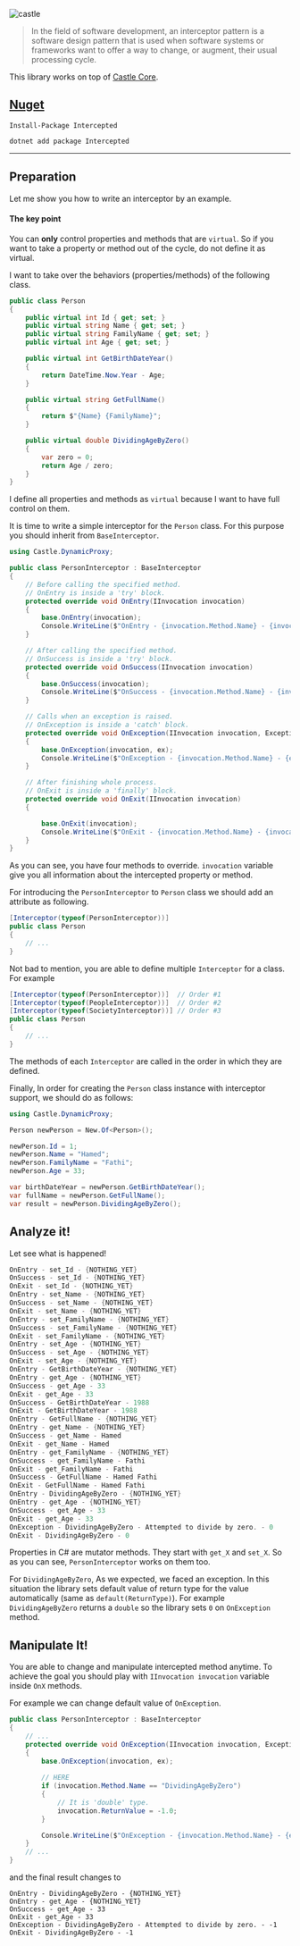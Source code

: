 ![castle](https://user-images.githubusercontent.com/8418700/141063129-d67ea604-312d-4b97-9d7f-5153dcced57f.png)

> In the field of software development, an interceptor pattern is a software design pattern that is used when software systems or frameworks want to offer a way to change, or augment, their usual processing cycle.

This library works on top of [Castle Core](https://github.com/castleproject/Core).

## [Nuget](https://www.nuget.org/packages/Intercepted)

```
Install-Package Intercepted

dotnet add package Intercepted
```

<hr/>

## Preparation

Let me show you how to write an interceptor by an example.

#### The key point

You can **only** control properties and methods that are `virtual`. So if you want to take a property or method out of the cycle, do not define it as virtual.

I want to take over the behaviors (properties/methods) of the following class.

```cs
public class Person
{
    public virtual int Id { get; set; }
    public virtual string Name { get; set; }
    public virtual string FamilyName { get; set; }
    public virtual int Age { get; set; }

    public virtual int GetBirthDateYear()
    {
        return DateTime.Now.Year - Age;
    }

    public virtual string GetFullName()
    {
        return $"{Name} {FamilyName}";
    }

    public virtual double DividingAgeByZero()
    {
        var zero = 0;
        return Age / zero;
    }
}
```

I define all properties and methods as `virtual` because I want to have full control on them.

It is time to write a simple interceptor for the `Person` class. For this purpose you should inherit from `BaseInterceptor`.

```cs
using Castle.DynamicProxy;

public class PersonInterceptor : BaseInterceptor
{
    // Before calling the specified method.
    // OnEntry is inside a 'try' block.
    protected override void OnEntry(IInvocation invocation)
    {
        base.OnEntry(invocation);
        Console.WriteLine($"OnEntry - {invocation.Method.Name} - {invocation.ReturnValue ?? "{NOTHING_YET}"}");
    }

    // After calling the specified method.
    // OnSuccess is inside a 'try' block.
    protected override void OnSuccess(IInvocation invocation)
    {
        base.OnSuccess(invocation);
        Console.WriteLine($"OnSuccess - {invocation.Method.Name} - {invocation.ReturnValue ?? "{NOTHING_YET}"}");
    }

    // Calls when an exception is raised.
    // OnException is inside a 'catch' block.
    protected override void OnException(IInvocation invocation, Exception ex)
    {
        base.OnException(invocation, ex);
        Console.WriteLine($"OnException - {invocation.Method.Name} - {ex.Message} - {invocation.ReturnValue ?? "{NOTHING_YET}"}");
    }

    // After finishing whole process.
    // OnExit is inside a 'finally' block.
    protected override void OnExit(IInvocation invocation)
    {

        base.OnExit(invocation);
        Console.WriteLine($"OnExit - {invocation.Method.Name} - {invocation.ReturnValue ?? "{NOTHING_YET}"}");
    }
}
```

As you can see, you have four methods to override. `invocation` variable give you all information about the intercepted property or method.

For introducing the `PersonInterceptor` to `Person` class we should add an attribute as following.

```cs
[Interceptor(typeof(PersonInterceptor))]
public class Person
{
    // ...
}    
```

Not bad to mention, you are able to define multiple `Interceptor` for a class. For example

```cs
[Interceptor(typeof(PersonInterceptor))]  // Order #1
[Interceptor(typeof(PeopleInterceptor))]  // Order #2
[Interceptor(typeof(SocietyInterceptor))] // Order #3
public class Person
{
    // ...
}    
```

The methods of each `Interceptor` are called in the order in which they are defined.

Finally, In order for creating the `Person` class instance with interceptor support, we should do as follows:

```cs
using Castle.DynamicProxy;

Person newPerson = New.Of<Person>();

newPerson.Id = 1;
newPerson.Name = "Hamed";
newPerson.FamilyName = "Fathi";
newPerson.Age = 33;

var birthDateYear = newPerson.GetBirthDateYear();
var fullName = newPerson.GetFullName();
var result = newPerson.DividingAgeByZero();
```

## Analyze it!

Let see what is happened!

```cs
OnEntry - set_Id - {NOTHING_YET}
OnSuccess - set_Id - {NOTHING_YET}
OnExit - set_Id - {NOTHING_YET}
OnEntry - set_Name - {NOTHING_YET}
OnSuccess - set_Name - {NOTHING_YET}
OnExit - set_Name - {NOTHING_YET}
OnEntry - set_FamilyName - {NOTHING_YET}
OnSuccess - set_FamilyName - {NOTHING_YET}
OnExit - set_FamilyName - {NOTHING_YET}
OnEntry - set_Age - {NOTHING_YET}
OnSuccess - set_Age - {NOTHING_YET}
OnExit - set_Age - {NOTHING_YET}
OnEntry - GetBirthDateYear - {NOTHING_YET}
OnEntry - get_Age - {NOTHING_YET}
OnSuccess - get_Age - 33
OnExit - get_Age - 33
OnSuccess - GetBirthDateYear - 1988
OnExit - GetBirthDateYear - 1988
OnEntry - GetFullName - {NOTHING_YET}
OnEntry - get_Name - {NOTHING_YET}
OnSuccess - get_Name - Hamed
OnExit - get_Name - Hamed
OnEntry - get_FamilyName - {NOTHING_YET}
OnSuccess - get_FamilyName - Fathi
OnExit - get_FamilyName - Fathi
OnSuccess - GetFullName - Hamed Fathi
OnExit - GetFullName - Hamed Fathi
OnEntry - DividingAgeByZero - {NOTHING_YET}
OnEntry - get_Age - {NOTHING_YET}
OnSuccess - get_Age - 33
OnExit - get_Age - 33
OnException - DividingAgeByZero - Attempted to divide by zero. - 0
OnExit - DividingAgeByZero - 0
```

Properties in C# are mutator methods. They start with `get_X` and `set_X`. So as you can see, `PersonInterceptor` works on them too.

For `DividingAgeByZero`, As we expected, we faced an exception. In this situation the library sets default value of return type for the value automatically (same as `default(ReturnType)`). For example `DividingAgeByZero` returns a `double` so the library sets `0` on `OnException` method.

## Manipulate It!

You are able to change and manipulate intercepted method anytime. To achieve the goal you should play with `IInvocation invocation` variable inside `OnX` methods.

For example we can change default value of `OnException`.

```cs
public class PersonInterceptor : BaseInterceptor
{
    // ...
    protected override void OnException(IInvocation invocation, Exception ex)
    {
        base.OnException(invocation, ex);
        
        // HERE
        if (invocation.Method.Name == "DividingAgeByZero")
        {
            // It is 'double' type.
            invocation.ReturnValue = -1.0;
        }

        Console.WriteLine($"OnException - {invocation.Method.Name} - {ex.Message} - {invocation.ReturnValue ?? "{NOTHING_YET}"}");
    }
    // ...
}
```

and the final result changes to

```
OnEntry - DividingAgeByZero - {NOTHING_YET}
OnEntry - get_Age - {NOTHING_YET}
OnSuccess - get_Age - 33
OnExit - get_Age - 33
OnException - DividingAgeByZero - Attempted to divide by zero. - -1
OnExit - DividingAgeByZero - -1
```
